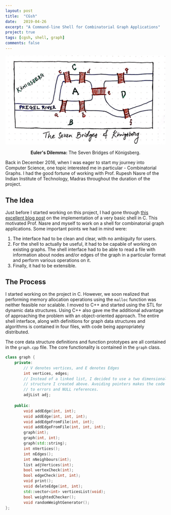 ```yaml
---
layout: post
title:  "CGsh"
date:   2019-04-26
excerpt: "A Command-line Shell for Combinatorial Graph Applications"
project: true
tags: [cgsh, shell, graph]
comments: false
---
```


![Euler's Dilemma](/assets/img/konigsberg.jpeg)
    
<center><b>Euler's Dilemma:</b> The Seven Bridges of Königsberg.</center>


Back in December 2016, when I was eager to start my journey into Computer Science, one topic interested me in particular - Combinatorial Graphs. I had the good fortune of working with Prof. Rupesh Nasre of the Indian Institute of Technology, Madras throughout the duration of the project.   

## The Idea

Just before I started working on this project, I had gone through [this excellent blog post](https://brennan.io/2015/01/16/write-a-shell-in-c/) on the implementation of a very basic shell in C. This motivated Prof. Nasre and myself to work on a shell for combinatorial graph applications. Some important points we had in mind were:

1. The interface had to be clean and clear, with no ambiguity for users. 
2. For the shell to actually be useful, it had to be capable of working on existing graphs. The shell interface had to be able to read a file with information about nodes and/or edges of the graph in a particular format and perform various operations on it.
3. Finally, it had to be extensible.

## The Process

I started working on the project in C. However, we soon realized that performing memory allocation operations using the `malloc` function was neither feasible nor scalable. I moved to C++ and started using the STL for dynamic data structures. Using C++ also gave me the additional advantage of approaching the problem with an object-oriented approach. The entire shell interface, along with definitions for graph data structures and algorithms is contained in four files, with code being appropriately distributed.

The core data structure definitions and function prototypes are all contained in the `graph.cpp` file. The core functionality is contained in the `graph` class. 

```cpp
class graph {
	private:
		// V denotes vertices, and E denotes Edges
		int vertices, edges;
		// Instead of a linked list, I decided to use a two dimensional vector of the node
		// structure I created above. Avoiding pointers makes the code less prone
		// to errors and NULL references.
		adjList adj;

	public:
		void addEdge(int, int);
		void addEdge(int, int, int);
		void addEdgeFromFile(int, int);
		void addEdgeFromFile(int, int, int);
		graph(int);
		graph(int, int);
		graph(std::string);
		int nVertices();
		int nEdges();
		int nNeighbours(int);
		list adjVertices(int);
		bool vertexCheck(int);
		bool edgeCheck(int, int);
		void print();
		void deleteEdge(int, int);
		std::vector<int> verticesList(void);
		bool weightedChecker();
		void randomWeightGenerator();
};
```

